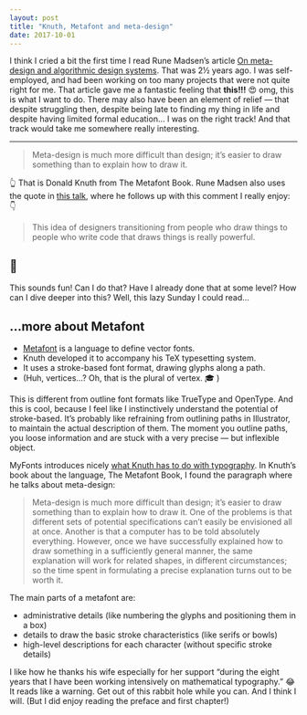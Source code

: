 ```yaml
---
layout: post
title: "Knuth, Metafont and meta-design"
date: 2017-10-01
---
```


I think I cried a bit the first time I read Rune Madsen’s article [On meta-design and algorithmic design systems](https://runemadsen.com/blog/on-meta-design-and-algorithmic-design-systems/). That was 2½ years ago. I was self-employed, and had been working on too many projects that were not quite right for me. That article gave me a fantastic feeling that **this!!!** 😍 omg, this is what I want to do. There may also have been an element of relief — that despite struggling then, despite being late to finding my thing in life and despite having limited formal education… I was on the right track! And that track would take me somewhere really interesting.

---

> Meta-design is much more difficult than design; it’s easier to draw something than to explain how to draw it.

👆 That is Donald Knuth from The Metafont Book. Rune Madsen also uses the quote in [this talk](https://runemadsen.com/talks/uxcampcph/), where he follows up with this comment I really enjoy: 👇

> This idea of designers transitioning from people who draw things to people who write code that draws things is really powerful.

## 🙋

This sounds fun! Can I do that? Have I already done that at some level? How can I dive deeper into this? Well, this lazy Sunday I could read…

## …more about Metafont

- [Metafont](https://en.wikipedia.org/wiki/Metafont) is a language to define vector fonts.
- Knuth developed it to accompany his TeX typesetting system.
- It uses a stroke-based font format, drawing glyphs along a path.
- (Huh, vertices…? Oh, that is the plural of vertex. 🎓 )

This is different from outline font formats like TrueType and OpenType. And this is cool, because I feel like I instinctively understand the potential of stroke-based. It’s probably like refraining from outlining paths in Illustrator, to maintain the actual description of them. The moment you outline paths, you loose information and are stuck with a very precise — but inflexible object.

MyFonts introduces nicely [what Knuth has to do with typography](https://www.myfonts.com/person/Donald_E_Knuth/). In Knuth’s book about the language, The Metafont Book, I found the paragraph where he talks about meta-design:

> Meta-design is much more difficult than design; it’s easier to draw something than to explain how to draw it. One of the problems is that different sets of potential specifications can’t easily be envisioned all at once. Another is that a computer has to be told absolutely everything. However, once we have successfully explained how to draw something in a sufficiently general manner, the same explanation will work for related shapes, in different circumstances; so the time spent in formulating a precise explanation turns out to be worth it.

The main parts of a metafont are:

- administrative details (like numbering the glyphs and positioning them in a box)
- details to draw the basic stroke characteristics (like serifs or bowls)
- high-level descriptions for each character (without specific stroke details)

I like how he thanks his wife especially for her support “during the eight years that I have been working intensively on mathematical typography.” 😂 It reads like a warning. Get out of this rabbit hole while you can. And I think I will. (But I did enjoy reading the preface and first chapter!)
